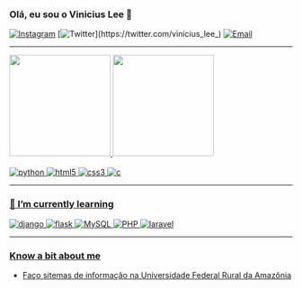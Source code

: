 ### Olá, eu sou o Vinicius Lee 👋
[![Instagram](https://img.shields.io/badge/Instagram-%23E4405F.svg?style=for-the-badge&logo=Instagram&logoColor=white&link=https://www.instagram.com/vinicius_lee/)](https://www.instagram.com/vinicius_lee/)
[![Twitter](https://img.shields.io/badge/Twitter-%231DA1F2.svg?style=for-the-badge&logo=Twitter&logoColor=white&link=https://twitter.com/vinicius_lee_)](https://twitter.com/vinicius_lee_)
<a href="mailto:about.vinilee34@gmail.com" target="_blank"><img src="https://img.shields.io/badge/Gmail-D14836?style=for-the-badge&logo=gmail&logoColor=white" alt="Email"></a>

<hr>

 <div>
  <a href="https://github.com/Viniciusli">
  <img height="180em" src="https://github-readme-stats.vercel.app/api?username=Viniciusli&show_icons=true&theme=midnight-purple&include_all_commits=true&count_private=true"/>
  <img height="180em" src="https://github-readme-stats.vercel.app/api/top-langs/?username=Viniciusli&layout=compact&langs_count=7&theme=midnight-purple"/>
</div>
<br>
<div>
    <img src="https://img.shields.io/badge/python-3670A0?style=for-the-badge&logo=python&logoColor=ffdd54" alt="python">
    <img src="https://img.shields.io/badge/html5-%23E34F26.svg?style=for-the-badge&logo=html5&logoColor=white" alt="html5">
    <img src="https://img.shields.io/badge/css3-%231572B6.svg?style=for-the-badge&logo=css3&logoColor=white" alt="css3">
    <img src="https://img.shields.io/badge/c-%2300599C.svg?style=for-the-badge&logo=c&logoColor=white" alt="c">
</div>

<hr>

### 🌱 I’m currently learning
<div>
    <img src="https://img.shields.io/badge/django-%23092E20.svg?style=for-the-badge&logo=django&logoColor=white" alt="django">
    <img src="https://img.shields.io/badge/flask-%23000.svg?style=for-the-badge&logo=flask&logoColor=white" alt="flask">
    <img src="(https://img.shields.io/badge/mysql-%2300f.svg?style=for-the-badge&logo=mysql&logoColor=white)" alt="MySQL">
    <img src="https://img.shields.io/badge/php-%23777BB4.svg?style=for-the-badge&logo=php&logoColor=white" alt="PHP">
    <img src="https://img.shields.io/badge/laravel-%23FF2D20.svg?style=for-the-badge&logo=laravel&logoColor=white" alt="laravel">
</div>

<hr>

### Know a bit about me
- Faço sitemas de informação na Universidade Federal Rural da Amazônia
